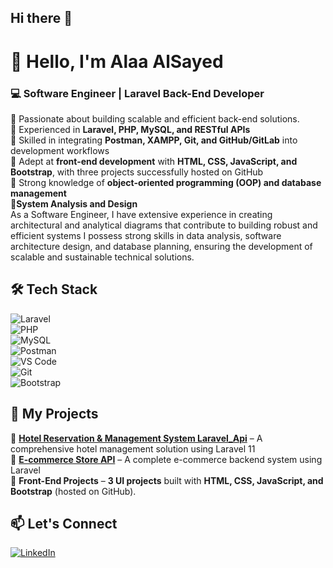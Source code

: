 ## Hi there 👋

<!--
**Mhd-Alaa-Alden/Mhd-Alaa-Alden** is a ✨ _special_ ✨ repository because its `README.md` (this file) appears on your GitHub profile.

Here are some ideas to get you started:

- 🔭 I’m currently working on ...
- 🌱 I’m currently learning ...
- 👯 I’m looking to collaborate on ...
- 🤔 I’m looking for help with ...
- 💬 Ask me about ...
- 📫 How to reach me: ...
- 😄 Pronouns: ...
- ⚡ Fun fact: ...
-->

# 👋 Hello, I'm Alaa AlSayed  
### 💻 Software Engineer | Laravel Back-End Developer  



🔹 Passionate about building scalable and efficient back-end solutions.  
🔹 Experienced in **Laravel, PHP, MySQL, and RESTful APIs**                                   
🔹 Skilled in integrating **Postman, XAMPP, Git, and GitHub/GitLab** into development workflows                                             
🔹 Adept at **front-end development** with **HTML, CSS, JavaScript, and Bootstrap**, with three projects successfully hosted on GitHub                                         
🔹 Strong knowledge of **object-oriented programming (OOP) and database management**                                   
🔹**System Analysis and Design**                                    
As a Software Engineer, I have extensive experience in creating architectural and analytical diagrams that contribute to building robust and efficient systems
 I possess strong skills in data analysis, software architecture design, and database planning, ensuring the development of scalable and sustainable technical solutions.

## 🛠️ Tech Stack  
![Laravel](https://img.shields.io/badge/Laravel-F55247?style=flat-square&logo=laravel&logoColor=white)  
![PHP](https://img.shields.io/badge/PHP-777BB4?style=flat-square&logo=php&logoColor=white)  
![MySQL](https://img.shields.io/badge/MySQL-4479A1?style=flat-square&logo=mysql&logoColor=white)  
![Postman](https://img.shields.io/badge/Postman-FF6C37?style=flat-square&logo=postman&logoColor=white)  
![VS Code](https://img.shields.io/badge/VSCode-007ACC?style=flat-square&logo=visual-studio-code&logoColor=white)  
![Git](https://img.shields.io/badge/Git-F05032?style=flat-square&logo=git&logoColor=white)  
![Bootstrap](https://img.shields.io/badge/Bootstrap-7952B3?style=flat-square&logo=bootstrap&logoColor=white)  

## 🚀 My Projects  
🔹 **[ Hotel Reservation & Management System Laravel_Api](https://github.com/Mhd-Alaa-Alden/Hotel-Reservation-and-Management-SystemLaravel_Api)** – A comprehensive hotel management solution using Laravel 11       
🔹 **[E-commerce Store API](https://github.com/Mhd-Alaa-Alden/Ecommerce-Store-API-)** – A complete e-commerce backend system using Laravel                                                                  
🔹 **Front-End Projects** – **3 UI projects** built with **HTML, CSS, JavaScript, and Bootstrap** (hosted on GitHub).  

## 📫 Let's Connect  
[![LinkedIn](https://img.shields.io/badge/LinkedIn-0A66C2?style=flat-square&logo=linkedin&logoColor=white)](https://www.linkedin.com/in/alaa-alsayed-52a0a5161?utm_source=share&utm_campaign=share_via&utm_content=profile&utm_medium=android_app)  
